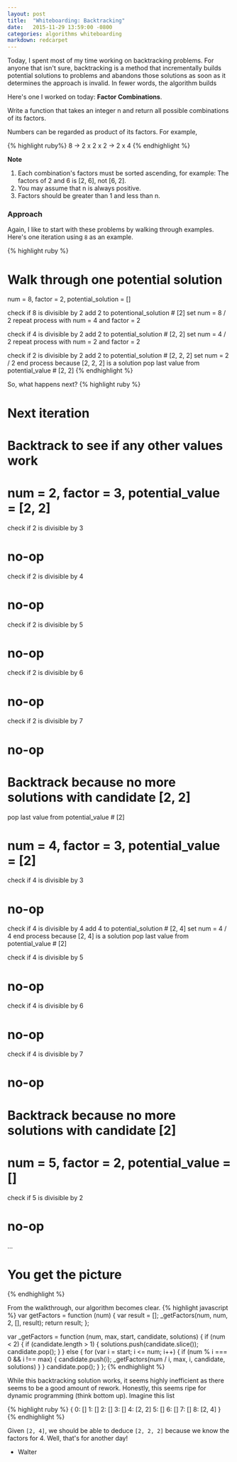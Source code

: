 ```yaml
---
layout: post
title:  "Whiteboarding: Backtracking"
date:   2015-11-29 13:59:00 -0800
categories: algorithms whiteboarding
markdown: redcarpet
---
```

Today, I spent most of my time working on backtracking problems. For anyone that isn't sure, backtracking is a method that incrementally builds potential solutions to problems and abandons those solutions as soon as it determines the approach is invalid. In fewer words, the algorithm builds 

Here's one I worked on today: **Factor Combinations**.

Write a function that takes an integer n and return all possible combinations of its factors.

Numbers can be regarded as product of its factors. For example,

{% highlight ruby%}
8 -> 2 x 2 x 2
  -> 2 x 4
{% endhighlight %}

**Note**

  1. Each combination's factors must be sorted ascending, for example: The factors of 2 and 6 is [2, 6], not [6, 2].
  2. You may assume that n is always positive.
  3. Factors should be greater than 1 and less than n. 

### Approach
Again, I like to start with these problems by walking through examples. Here's one iteration using `8` as an example.

{% highlight ruby %}
# Walk through one potential solution
num = 8, factor = 2, potential_solution = []

check if 8 is divisible by 2
  add 2 to potentional_solution # [2]
  set num = 8 / 2
  repeat process with num = 4 and factor = 2

check if 4 is divisible by 2
  add 2 to potential_solution # [2, 2]
  set num = 4 / 2
  repeat process with num = 2 and factor = 2

check if 2 is divisible by 2
  add 2 to potential_solution # [2, 2, 2]
  set num = 2 / 2
  end process because [2, 2, 2] is a solution
  pop last value from potential_value # [2, 2]
{% endhighlight %}

So, what happens next?
{% highlight ruby %}
# Next iteration
# Backtrack to see if any other values work
# num = 2, factor = 3, potential_value = [2, 2]
check if 2 is divisible by 3
  # no-op
check if 2 is divisible by 4
  # no-op
check if 2 is divisible by 5
  # no-op
check if 2 is divisible by 6
  # no-op
check if 2 is divisible by 7
  # no-op

# Backtrack because no more solutions with candidate [2, 2]
pop last value from potential_value # [2]

# num = 4, factor = 3, potential_value = [2]
check if 4 is divisible by 3
  # no-op
check if 4 is divisible by 4
  add 4 to potential_solution # [2, 4]
  set num = 4 / 4
  end process because [2, 4] is a solution
  pop last value from potential_value # [2]

check if 4 is divisible by 5
  # no-op

check if 4 is divisible by 6
  # no-op

check if 4 is divisible by 7
  # no-op

# Backtrack because no more solutions with candidate [2]
# num = 5, factor = 2, potential_value = []

check if 5 is divisible by 2
  # no-op

...
# You get the picture
{% endhighlight %}

From the walkthrough, our algorithm becomes clear.
{% highlight javascript %}
var getFactors = function (num) {
  var result = [];
  _getFactors(num, num, 2, [], result);
  return result;
};

var _getFactors = function (num, max, start, candidate, solutions) {
  if (num < 2) {
    if (candidate.length > 1) {
      solutions.push(candidate.slice());
      candidate.pop();
    }
  } else {
    for (var i = start; i <= num; i++) {
      if (num % i === 0 && i !== max) {
        candidate.push(i);
        _getFactors(num / i, max, i, candidate, solutions)
      }
    }
    candidate.pop();
  }
};
{% endhighlight %}

While this backtracking solution works, it seems highly inefficient as there seems to be a good amount of rework. Honestly, this seems ripe for dynamic programming (think bottom up). Imagine this list 

{% highlight ruby %}
  {
    0: []
    1: []
    2: []
    3: []
    4: [2, 2]
    5: []
    6: []
    7: []
    8: [2, 4]
  }
{% endhighlight %}

Given `[2, 4]`, we should be able to deduce `[2, 2, 2]` because we know the factors for 4. Well, that's for another day!

- Walter
